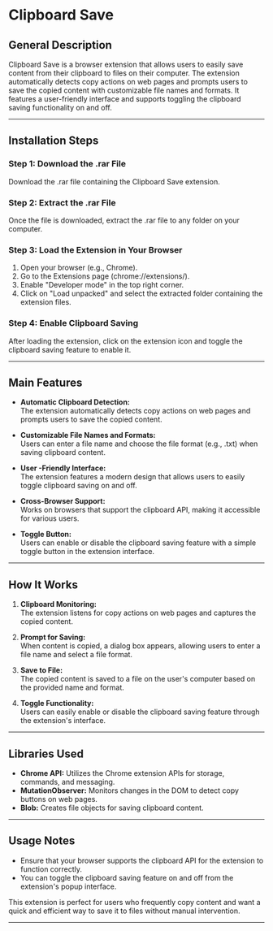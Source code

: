 # Clipboard Save

## General Description

Clipboard Save is a browser extension that allows users to easily save content from their clipboard to files on their computer. The extension automatically detects copy actions on web pages and prompts users to save the copied content with customizable file names and formats. It features a user-friendly interface and supports toggling the clipboard saving functionality on and off.

---

## Installation Steps

### Step 1: Download the .rar File
Download the .rar file containing the Clipboard Save extension.

### Step 2: Extract the .rar File
Once the file is downloaded, extract the .rar file to any folder on your computer.

### Step 3: Load the Extension in Your Browser
1. Open your browser (e.g., Chrome).
2. Go to the Extensions page (chrome://extensions/).
3. Enable "Developer mode" in the top right corner.
4. Click on "Load unpacked" and select the extracted folder containing the extension files.

### Step 4: Enable Clipboard Saving
After loading the extension, click on the extension icon and toggle the clipboard saving feature to enable it.

---

## Main Features

- **Automatic Clipboard Detection:**  
  The extension automatically detects copy actions on web pages and prompts users to save the copied content.

- **Customizable File Names and Formats:**  
  Users can enter a file name and choose the file format (e.g., .txt) when saving clipboard content.

- **User -Friendly Interface:**  
  The extension features a modern design that allows users to easily toggle clipboard saving on and off.

- **Cross-Browser Support:**  
  Works on browsers that support the clipboard API, making it accessible for various users.

- **Toggle Button:**  
  Users can enable or disable the clipboard saving feature with a simple toggle button in the extension interface.

---

## How It Works

1. **Clipboard Monitoring:**  
   The extension listens for copy actions on web pages and captures the copied content.

2. **Prompt for Saving:**  
   When content is copied, a dialog box appears, allowing users to enter a file name and select a file format.

3. **Save to File:**  
   The copied content is saved to a file on the user's computer based on the provided name and format.

4. **Toggle Functionality:**  
   Users can easily enable or disable the clipboard saving feature through the extension's interface.

---

## Libraries Used

- **Chrome API:** Utilizes the Chrome extension APIs for storage, commands, and messaging.
- **MutationObserver:** Monitors changes in the DOM to detect copy buttons on web pages.
- **Blob:** Creates file objects for saving clipboard content.

---

## Usage Notes

- Ensure that your browser supports the clipboard API for the extension to function correctly.
- You can toggle the clipboard saving feature on and off from the extension's popup interface.

This extension is perfect for users who frequently copy content and want a quick and efficient way to save it to files without manual intervention.

---
